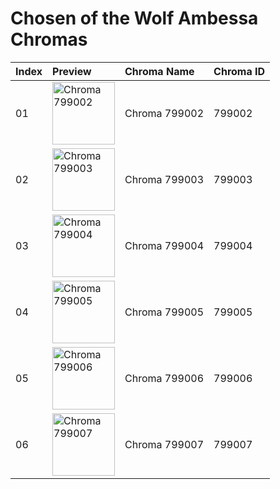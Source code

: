 # Chosen of the Wolf Ambessa Chromas

| Index | Preview | Chroma Name | Chroma ID |
|:---|:---|:---|:---|
| 01 | <img src='https://raw.communitydragon.org/latest/plugins/rcp-be-lol-game-data/global/default/v1/champion-chroma-images/799/799002.png' alt='Chroma 799002' width='100'> | Chroma 799002 | 799002 |
| 02 | <img src='https://raw.communitydragon.org/latest/plugins/rcp-be-lol-game-data/global/default/v1/champion-chroma-images/799/799003.png' alt='Chroma 799003' width='100'> | Chroma 799003 | 799003 |
| 03 | <img src='https://raw.communitydragon.org/latest/plugins/rcp-be-lol-game-data/global/default/v1/champion-chroma-images/799/799004.png' alt='Chroma 799004' width='100'> | Chroma 799004 | 799004 |
| 04 | <img src='https://raw.communitydragon.org/latest/plugins/rcp-be-lol-game-data/global/default/v1/champion-chroma-images/799/799005.png' alt='Chroma 799005' width='100'> | Chroma 799005 | 799005 |
| 05 | <img src='https://raw.communitydragon.org/latest/plugins/rcp-be-lol-game-data/global/default/v1/champion-chroma-images/799/799006.png' alt='Chroma 799006' width='100'> | Chroma 799006 | 799006 |
| 06 | <img src='https://raw.communitydragon.org/latest/plugins/rcp-be-lol-game-data/global/default/v1/champion-chroma-images/799/799007.png' alt='Chroma 799007' width='100'> | Chroma 799007 | 799007 |
